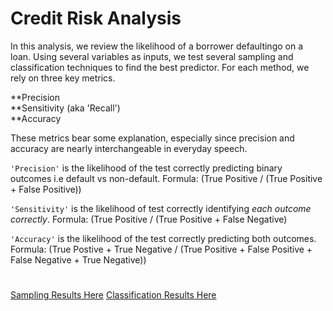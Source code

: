 # Credit Risk Analysis

In this analysis, we review the likelihood of a borrower defaultingo on a loan. Using several variables as inputs, we test several sampling and classification techniques to find the best predictor. For each method, we rely on three key metrics. 

**Precision
<br>
**Sensitivity (aka 'Recall')
<br>
**Accuracy

These metrics bear some explanation, especially since precision and accuracy are nearly interchangeable in everyday speech.

```'Precision'``` is the likelihood of the test correctly predicting binary outcomes i.e default vs non-default. 
Formula: (True Positive / (True Positive + False Positive))

```'Sensitivity'``` is the likelihood of test correctly identifying *each outcome correctly*. 
Formula: (True Positive / (True Positive + False Negative)

```'Accuracy'``` is the likelihood of the test correctly predicting both outcomes. 
Formula: (True Postive + True Negative / (True Positive + False Positive + False Negative + True Negative))

#

[Sampling Results Here](https://github.com/carlosjennings1991/Credit_Risk_Analysis/blob/main/credit_risk_resampling.ipynb)
[Classification Results Here](https://github.com/carlosjennings1991/Credit_Risk_Analysis/blob/main/credit_risk_ensemble.ipynb)

#

